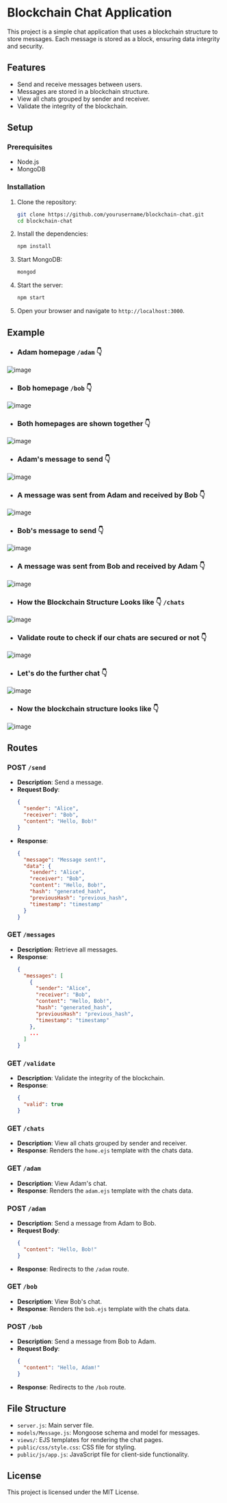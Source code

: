 # Blockchain Chat Application

This project is a simple chat application that uses a blockchain structure to store messages. Each message is stored as a block, ensuring data integrity and security.

## Features

- Send and receive messages between users.
- Messages are stored in a blockchain structure.
- View all chats grouped by sender and receiver.
- Validate the integrity of the blockchain.

## Setup

### Prerequisites

- Node.js
- MongoDB

### Installation

1. Clone the repository:

    ```bash
    git clone https://github.com/yourusername/blockchain-chat.git
    cd blockchain-chat
    ```

2. Install the dependencies:

    ```bash
    npm install
    ```

3. Start MongoDB:

    ```bash
    mongod
    ```

4. Start the server:

    ```bash
    npm start
    ```

5. Open your browser and navigate to `http://localhost:3000`.

## Example

- ### Adam homepage `/adam` 👇
![image](https://github.com/Himanshu151281/Project_Attachments/blob/873412379c4dcd7208b8f09cb598027bd6e62d12/0A.jpg)

- ### Bob homepage `/bob` 👇
![image](https://github.com/Himanshu151281/Project_Attachments/blob/873412379c4dcd7208b8f09cb598027bd6e62d12/0B.jpg)

- ### Both homepages are shown together 👇
![image](https://github.com/Himanshu151281/Project_Attachments/blob/873412379c4dcd7208b8f09cb598027bd6e62d12/2_AB.jpg)

- ### Adam's message to send 👇
![image](https://github.com/Himanshu151281/Project_Attachments/blob/873412379c4dcd7208b8f09cb598027bd6e62d12/3_F.jpg)

- ### A message was sent from Adam and received by Bob 👇
![image](https://github.com/Himanshu151281/Project_Attachments/blob/873412379c4dcd7208b8f09cb598027bd6e62d12/4_SR.jpg)

- ### Bob's message to send 👇
![image](https://github.com/Himanshu151281/Project_Attachments/blob/873412379c4dcd7208b8f09cb598027bd6e62d12/5_S.jpg)

- ### A message was sent from Bob and received by Adam 👇
![image](https://github.com/Himanshu151281/Project_Attachments/blob/873412379c4dcd7208b8f09cb598027bd6e62d12/6_SR.jpg)

- ### How the Blockchain Structure Looks like 👇 `/chats`
![image](https://github.com/Himanshu151281/Project_Attachments/blob/a06feb75cbea452f5c3340565be6144ddbd03658/Screenshot%202024-12-01%20210958.png)

- ### Validate route to check if our chats are secured or not 👇
![image](https://github.com/Himanshu151281/Project_Attachments/blob/a06feb75cbea452f5c3340565be6144ddbd03658/Screenshot%202024-12-01%20211112.png)

- ### Let's do the further chat 👇
![image](https://github.com/Himanshu151281/Project_Attachments/blob/0bcb69ced2d214aee98080208600dc0a80380d3f/Screenshot%202024-12-02%20110835.png)

- ### Now the blockchain structure looks like 👇
![image](https://github.com/Himanshu151281/Project_Attachments/blob/0bcb69ced2d214aee98080208600dc0a80380d3f/Screenshot%202024-12-02%20110319.png)

## Routes

### POST `/send`

- **Description**: Send a message.
- **Request Body**:
    ```json
    {
      "sender": "Alice",
      "receiver": "Bob",
      "content": "Hello, Bob!"
    }
    ```
- **Response**:
    ```json
    {
      "message": "Message sent!",
      "data": {
        "sender": "Alice",
        "receiver": "Bob",
        "content": "Hello, Bob!",
        "hash": "generated_hash",
        "previousHash": "previous_hash",
        "timestamp": "timestamp"
      }
    }
    ```

### GET `/messages`

- **Description**: Retrieve all messages.
- **Response**:
    ```json
    {
      "messages": [
        {
          "sender": "Alice",
          "receiver": "Bob",
          "content": "Hello, Bob!",
          "hash": "generated_hash",
          "previousHash": "previous_hash",
          "timestamp": "timestamp"
        },
        ...
      ]
    }
    ```

### GET `/validate`

- **Description**: Validate the integrity of the blockchain.
- **Response**:
    ```json
    {
      "valid": true
    }
    ```

### GET `/chats`

- **Description**: View all chats grouped by sender and receiver.
- **Response**: Renders the `home.ejs` template with the chats data.

### GET `/adam`

- **Description**: View Adam's chat.
- **Response**: Renders the `adam.ejs` template with the chats data.

### POST `/adam`

- **Description**: Send a message from Adam to Bob.
- **Request Body**:
    ```json
    {
      "content": "Hello, Bob!"
    }
    ```
- **Response**: Redirects to the `/adam` route.

### GET `/bob`

- **Description**: View Bob's chat.
- **Response**: Renders the `bob.ejs` template with the chats data.

### POST `/bob`

- **Description**: Send a message from Bob to Adam.
- **Request Body**:
    ```json
    {
      "content": "Hello, Adam!"
    }
    ```
- **Response**: Redirects to the `/bob` route.

## File Structure

- `server.js`: Main server file.
- `models/Message.js`: Mongoose schema and model for messages.
- `views/`: EJS templates for rendering the chat pages.
- `public/css/style.css`: CSS file for styling.
- `public/js/app.js`: JavaScript file for client-side functionality.

## License

This project is licensed under the MIT License.

